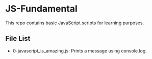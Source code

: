# JS-Fundamental

This repo contains basic JavaScript scripts for learning purposes.

## File List
- 0-javascript_is_amazing.js: Prints a message using console.log.